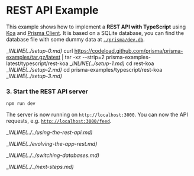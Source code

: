 # REST API Example

This example shows how to implement a **REST API with TypeScript** using [Koa](https://koajs.com/) and [Prisma Client](https://www.prisma.io/docs/concepts/components/prisma-client). It is based on a SQLite database, you can find the database file with some dummy data at [`./prisma/dev.db`](./prisma/dev.db).

__INLINE(../_setup-0.md)__
curl https://codeload.github.com/prisma/prisma-examples/tar.gz/latest | tar -xz --strip=2 prisma-examples-latest/typescript/rest-koa
__INLINE(../_setup-1.md)__
cd rest-koa
__INLINE(../_setup-2.md)__
cd prisma-examples/typescript/rest-koa
__INLINE(../_setup-3.md)__

### 3. Start the REST API server

```
npm run dev
```

The server is now running on `http://localhost:3000`. You can now the API requests, e.g. [`http://localhost:3000/feed`](http://localhost:3000/feed).

__INLINE(../../_using-the-rest-api.md)__

__INLINE(../_evolving-the-app-rest.md)__

__INLINE(../../_switching-databases.md)__

__INLINE(../../_next-steps.md)__